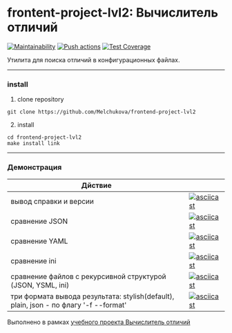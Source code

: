 # frontent-project-lvl2: Вычислитель отличий

[![Maintainability](https://api.codeclimate.com/v1/badges/0252d61fc158cc046f34/maintainability)](https://codeclimate.com/github/Melchukova/frontend-project-lvl2/maintainability)
[![Push actions](https://github.com/Melchukova/frontend-project-lvl2/workflows/Push-actions/badge.svg)](https://github.com/Melchukova/frontend-project-lvl2/actions)
[![Test Coverage](https://api.codeclimate.com/v1/badges/0252d61fc158cc046f34/test_coverage)](https://codeclimate.com/github/Melchukova/frontend-project-lvl2/test_coverage)

Утилита для поиска отличий в конфигурационных файлах.
____
### install
1. clone repository
```
git clone https://github.com/Melchukova/frontend-project-lvl2
```
2. install
```
cd frontend-project-lvl2
make install link
```
____
### Демонстрация
| Дйствие | |
|----|----|
| вывод справки и версии | [![asciicast](    https://asciinema.org/a/oFFWz16SBcn62wb0NZ9SolkY1.png)](https://asciinema.org/a/oFFWz16SBcn62wb0NZ9SolkY1) |
| сравнение JSON | [![asciicast](https://asciinema.org/a/Tc6r70PdAoGp1LBpn4SGcmu16.png)](https://asciinema.org/a/Tc6r70PdAoGp1LBpn4SGcmu16) |
| сравнение YAML | [![asciicast](https://asciinema.org/a/NdX6FHo7rFS0qy44nlHgRVuli.png)](https://asciinema.org/a/NdX6FHo7rFS0qy44nlHgRVuli) |
| сравнение ini | [![asciicast](https://asciinema.org/a/2yRHSJNsYxtDIM606wjzZxP25.png)](https://asciinema.org/a/2yRHSJNsYxtDIM606wjzZxP25) |
| сравнение файлов с рекурсивной структурой (JSON, YSML, ini) | [![asciicast](https://asciinema.org/a/qeFMCvhxnlIINDTxTf85rOqCm.png)](https://asciinema.org/a/qeFMCvhxnlIINDTxTf85rOqCm) |
| три формата вывода результата: stylish(default), plain, json - по флагу '-f --format' | [![asciicast](https://asciinema.org/a/d42lOnldTyPvGqjrk4N5WLVKN.png)](  https://asciinema.org/a/d42lOnldTyPvGqjrk4N5WLVKN) |




Выполнено в рамках [учебного проекта Вычислитель отличий](https://ru.hexlet.io/professions/frontend/projects/46)
